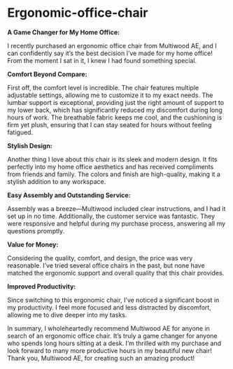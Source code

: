 # Ergonomic-office-chair

**A Game Changer for My Home Office:**

I recently purchased an ergonomic office chair from Multiwood AE, and I can confidently say it’s the best decision I’ve made for my home office! From the moment I sat in it, I knew I had found something special.

**Comfort Beyond Compare:**

First off, the comfort level is incredible. The chair features multiple adjustable settings, allowing me to customize it to my exact needs. The lumbar support is exceptional, providing just the right amount of support to my lower back, which has significantly reduced my discomfort during long hours of work. The breathable fabric keeps me cool, and the cushioning is firm yet plush, ensuring that I can stay seated for hours without feeling fatigued.

**Stylish Design:**

Another thing I love about this chair is its sleek and modern design. It fits perfectly into my home office aesthetics and has received compliments from friends and family. The colors and finish are high-quality, making it a stylish addition to any workspace.

**Easy Assembly and Outstanding Service:**

Assembly was a breeze—Multiwood included clear instructions, and I had it set up in no time. Additionally, the customer service was fantastic. They were responsive and helpful during my purchase process, answering all my questions promptly.

**Value for Money:**

Considering the quality, comfort, and design, the price was very reasonable. I’ve tried several office chairs in the past, but none have matched the ergonomic support and overall quality that this chair provides.

**Improved Productivity:**

Since switching to this ergonomic chair, I’ve noticed a significant boost in my productivity. I feel more focused and less distracted by discomfort, allowing me to dive deeper into my tasks.

In summary, I wholeheartedly recommend Multiwood AE for anyone in search of an ergonomic office chair. It’s truly a game changer for anyone who spends long hours sitting at a desk. I’m thrilled with my purchase and look forward to many more productive hours in my beautiful new chair! Thank you, Multiwood AE, for creating such an amazing product!

